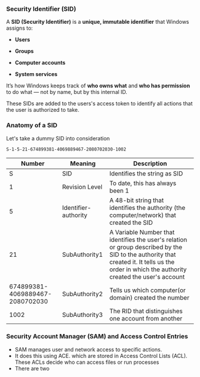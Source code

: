 

### Security Identifier (SID)

A **SID (Security Identifier)** is a **unique, immutable identifier** that Windows assigns to:

- **Users**
    
- **Groups**
    
- **Computer accounts**
    
- **System services**

It’s how Windows keeps track of **who owns what** and **who has permission** to do what — not by name, but by this internal ID. 


These SIDs are added to the users's access token to identify all actions that the user is authorized to take. 





### Anatomy of a SID

Let's take a dummy SID into consideration

```Powershell
S-1-5-21-674899381-4069889467-2080702030-1002
```

| Number                          | Meaning              | Description                                                                                                                                                                                   |
| ------------------------------- | -------------------- | --------------------------------------------------------------------------------------------------------------------------------------------------------------------------------------------- |
| S                               | SID                  | Identifies the string as SID                                                                                                                                                                  |
| 1                               | Revision Level       | To date, this has always been 1                                                                                                                                                               |
| 5                               | Identifier-authority | A 48-bit string that identifies the authority (the computer/network) that created the SID                                                                                                     |
| 21                              | SubAuthority1        | A Variable Number that identifies the user's relation or group described by the SID to the authority that created it. It tells us the order in which the authority created the user's account |
| 674899381-4069889467-2080702030 | SubAuthority2        | Tells us which computer(or domain) created the number                                                                                                                                         |
| 1002                            | SubAuthority3        | The RID that distinguishes one account from another                                                                                                                                           |




### Security Account Manager (SAM) and Access Control Entries


- SAM manages user and network access to specific actions. 
- It does this using ACE. which are stored in Access Control Lists (ACL). These ACLs decide who can access files or run processes
- There are two 
